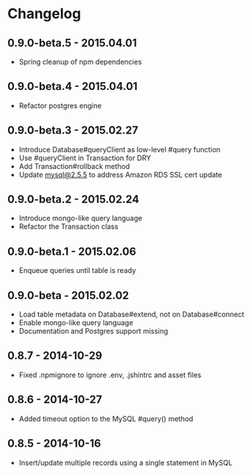 # Changelog

## 0.9.0-beta.5 - 2015.04.01

* Spring cleanup of npm dependencies

## 0.9.0-beta.4 - 2015.04.01

* Refactor postgres engine

## 0.9.0-beta.3 - 2015.02.27

* Introduce Database#queryClient as low-level #query function
* Use #queryClient in Transaction for DRY
* Add Transaction#rollback method
* Update mysql@2.5.5 to address Amazon RDS SSL cert update

## 0.9.0-beta.2 - 2015.02.24

* Introduce mongo-like query language
* Refactor the Transaction class

## 0.9.0-beta.1 - 2015.02.06

* Enqueue queries until table is ready

## 0.9.0-beta - 2015.02.02

* Load table metadata on Database#extend, not on Database#connect
* Enable mongo-like query language
* Documentation and Postgres support missing

## 0.8.7 - 2014-10-29

* Fixed .npmignore to ignore .env, .jshintrc and asset files

## 0.8.6 - 2014-10-27

* Added timeout option to the MySQL #query() method

## 0.8.5 - 2014-10-16

* Insert/update multiple records using a single statement in MySQL
